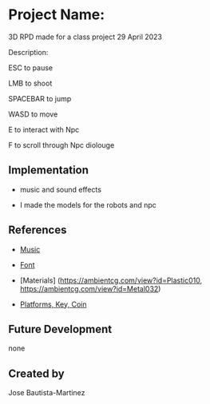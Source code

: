 # Project Name:

3D RPD made for a class project
29 April 2023

Description:

ESC to pause

LMB to shoot

SPACEBAR to jump

WASD to move

E to interact with Npc

F to scroll through Npc diolouge

## Implementation
- music and sound effects

- I made the models for the robots and npc

## References
- [Music](https://opengameart.org/content/4-chiptunes-adventure)

- [Font](https://www.fontspace.com/sunny-spells-font-f683930)

- [Materials] (https://ambientcg.com/view?id=Plastic010, https://ambientcg.com/view?id=Metal032)

- [Platforms, Key, Coin](https://kenney.nl/assets/platformer-kit)

## Future Development
none

## Created by
Jose Bautista-Martinez
